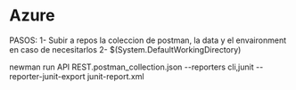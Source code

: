 Azure
=====
PASOS:
1-  Subir a repos la coleccion de postman, la data y el envaironment en caso de necesitarlos
2- 
$(System.DefaultWorkingDirectory)

newman run API REST.postman_collection.json --reporters cli,junit --reporter-junit-export junit-report.xml